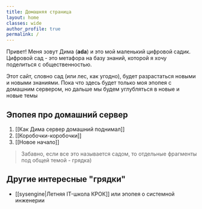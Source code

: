 ```yaml
---
title: Домашняя страница
layout: home
classes: wide
author_profile: true
permalink: /
---
```


Привет! Меня зовут Дима (**ada**) и это мой маленький цифровой садик.
Цифровой сад - это метафора на базу знаний, которой я хочу поделиться с общественностью.

Этот сайт, словно сад (или лес, как угодно), будет разрастаться новыми и новыми знаниями.
Пока что здесь будет только моя эпопея с домашним сервером, но дальше мы будем углубляться в новые и новые темы

## Эпопея про домашний сервер <br>
1) [[Как Дима сервер домашний поднимал]]
2) [[Коробочки-коробочки]]
3) [[Новое начало]]

> Забавно, если все это называется садом, то отдельные фрагменты под общей темой - грядка)


## Другие интересные "грядки"

- [[sysengine|Летняя IT-школа КРОК]] или эпопея о системной инженерии